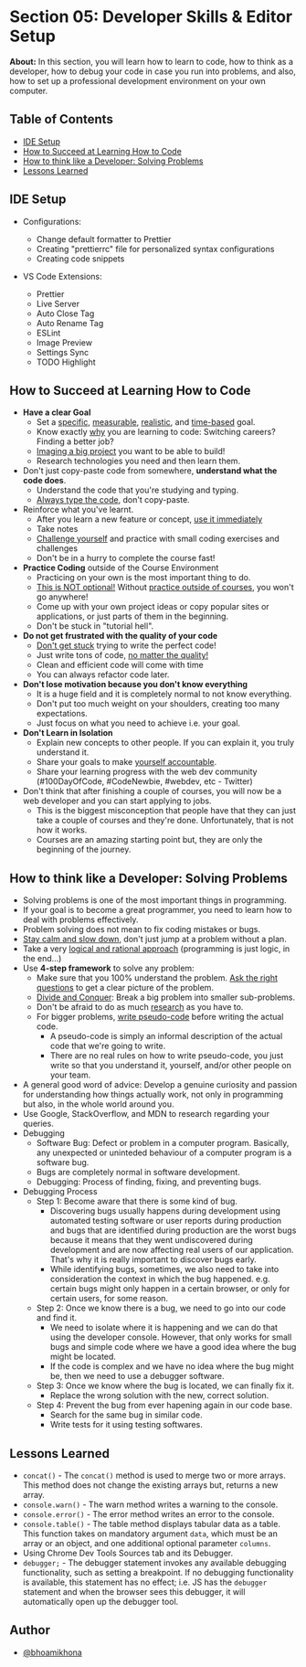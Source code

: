 # Section 05: Developer Skills & Editor Setup

**About:** In this section, you will learn how to learn to code, how to think as a developer, how to debug your code in case you run into problems, and also, how to set up a professional development environment on your own computer.

## Table of Contents

- [IDE Setup](#ide-setup)
- [How to Succeed at Learning How to Code](#how-to-succeed-at-learning-how-to-code)
- [How to think like a Developer: Solving Problems](#how-to-think-like-a-developer-solving-problems)
- [Lessons Learned](#lessons-learned)

## IDE Setup

- Configurations:

  - Change default formatter to Prettier
  - Creating "prettierrc" file for personalized syntax configurations
  - Creating code snippets

- VS Code Extensions:
  - Prettier
  - Live Server
  - Auto Close Tag
  - Auto Rename Tag
  - ESLint
  - Image Preview
  - Settings Sync
  - TODO Highlight

## How to Succeed at Learning How to Code

- **Have a clear Goal**
  - Set a <ins>specific</ins>, <ins>measurable</ins>, <ins>realistic</ins>, and <ins>time-based</ins> goal.
  - Know exactly <ins>why</ins> you are learning to code: Switching careers? Finding a better job?
  - <ins>Imaging a big project</ins> you want to be able to build!
  - Research technologies you need and then learn them.
- Don't just copy-paste code from somewhere, **understand what the code does**.
  - Understand the code that you're studying and typing.
  - <ins>Always type the code</ins>, don't copy-paste.
- Reinforce what you've learnt.
  - After you learn a new feature or concept, <ins>use it immediately</ins>
  - Take notes
  - <ins>Challenge yourself</ins> and practice with small coding exercises and challenges
  - Don't be in a hurry to complete the course fast!
- **Practice Coding** outside of the Course Environment
  - Practicing on your own is the most important thing to do.
  - <ins>This is NOT optional!</ins> Without <ins>practice outside of courses</ins>, you won't go anywhere!
  - Come up with your own project ideas or copy popular sites or applications, or just parts of them in the beginning.
  - Don't be stuck in "tutorial hell".
- **Do not get frustrated with the quality of your code**
  - <ins>Don't get stuck</ins> trying to write the perfect code!
  - Just write tons of code, <ins>no matter the quality!</ins>
  - Clean and efficient code will come with time
  - You can always refactor code later.
- **Don't lose motivation because you don't know everything**
  - It is a huge field and it is completely normal to not know everything.
  - Don't put too much weight on your shoulders, creating too many expectations.
  - Just focus on what you need to achieve i.e. your goal.
- **Don't Learn in Isolation**
  - Explain new concepts to other people. If you can explain it, you truly understand it.
  - Share your goals to make <ins>yourself accountable</ins>.
  - Share your learning progress with the web dev community (#100DayOfCode, #CodeNewbie, #webdev, etc - Twitter)
- Don't think that after finishing a couple of courses, you will now be a web developer and you can start applying to jobs.
  - This is the biggest misconception that people have that they can just take a couple of courses and they're done. Unfortunately, that is not how it works.
  - Courses are an amazing starting point but, they are only the beginning of the journey.

## How to think like a Developer: Solving Problems

- Solving problems is one of the most important things in programming.
- If your goal is to become a great programmer, you need to learn how to deal with problems effectively.
- Problem solving does not mean to fix coding mistakes or bugs.
- <ins>Stay calm and slow down</ins>, don't just jump at a problem without a plan.
- Take a very <ins>logical and rational approach</ins> (programming is just logic, in the end...)
- Use **4-step framework** to solve any problem:
  - Make sure that you 100% understand the problem. <ins>Ask the right questions</ins> to get a clear picture of the problem.
  - <ins>Divide and Conquer</ins>: Break a big problem into smaller sub-problems.
  - Don't be afraid to do as much <ins>research</ins> as you have to.
  - For bigger problems, <ins>write pseudo-code</ins> before writing the actual code.
    - A pseudo-code is simply an informal description of the actual code that we're going to write.
    - There are no real rules on how to write pseudo-code, you just write so that you understand it, yourself, and/or other people on your team.
- A general good word of advice: Develop a genuine curiosity and passion for understanding how things actually work, not only in programming but also, in the whole world around you.
- Use Google, StackOverflow, and MDN to research regarding your queries.
- Debugging
  - Software Bug: Defect or problem in a computer program. Basically, any unexpected or uninteded behaviour of a computer program is a software bug.
  - Bugs are completely normal in software development.
  - Debugging: Process of finding, fixing, and preventing bugs.
- Debugging Process
  - Step 1: Become aware that there is some kind of bug.
    - Discovering bugs usually happens during development using automated testing software or user reports during production and bugs that are identified during production are the worst bugs because it means that they went undiscovered during development and are now affecting real users of our application. That's why it is really important to discover bugs early.
    - While identifying bugs, sometimes, we also need to take into consideration the context in which the bug happened. e.g. certain bugs might only happen in a certain browser, or only for certain users, for some reason.
  - Step 2: Once we know there is a bug, we need to go into our code and find it.
    - We need to isolate where it is happening and we can do that using the developer console. However, that only works for small bugs and simple code where we have a good idea where the bug might be located.
    - If the code is complex and we have no idea where the bug might be, then we need to use a debugger software.
  - Step 3: Once we know where the bug is located, we can finally fix it.
    - Replace the wrong solution with the new, correct solution.
  - Step 4: Prevent the bug from ever hapening again in our code base.
    - Search for the same bug in similar code.
    - Write tests for it using testing softwares.

## Lessons Learned

- `concat()` - The `concat()` method is used to merge two or more arrays. This method does not change the existing arrays but, returns a new array.
- `console.warn()` - The warn method writes a warning to the console.
- `console.error()` - The error method writes an error to the console.
- `console.table()` - The table method displays tabular data as a table. This function takes on mandatory argument `data`, which must be an array or an object, and one additional optional parameter `columns`.
- Using Chrome Dev Tools Sources tab and its Debugger.
- `debugger;` - The debugger statement invokes any available debugging functionality, such as setting a breakpoint. If no debugging functionality is available, this statement has no effect; i.e. JS has the `debugger` statement and when the browser sees this debugger, it will automatically open up the debugger tool.

## Author

- [@bhoamikhona](https://github.com/bhoamikhona)
